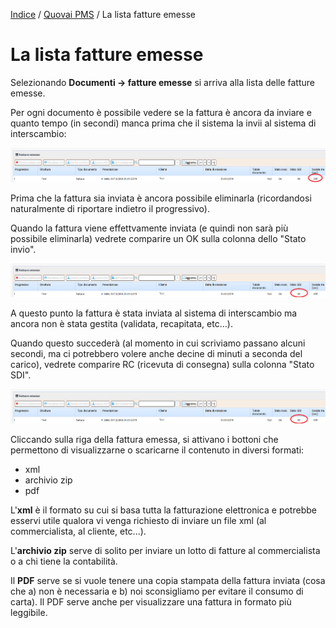 
[Indice](index.md) / [Quovai PMS](quovai-pms-it.md) / La lista fatture emesse

# La lista fatture emesse

Selezionando **Documenti -> fatture emesse** si arriva alla lista delle fatture emesse.

Per ogni documento è possibile vedere se la fattura è ancora da inviare e quanto tempo (in secondi) manca prima che il sistema la invii al sistema di interscambio:

![](images/lista-fatture-emesse-001.png)

Prima che la fattura sia inviata è ancora possibile eliminarla (ricordandosi naturalmente di riportare indietro il progressivo).

Quando la fattura viene effettvamente inviata (e quindi non sarà più possibile eliminarla) vedrete comparire un OK sulla colonna dello "Stato invio".

![](images/lista-fatture-emesse-002.png)

A questo punto la fattura è stata inviata al sistema di interscambio ma ancora non è stata gestita (validata, recapitata, etc...). 

Quando questo succederà (al momento in cui scriviamo passano alcuni secondi, ma ci potrebbero volere anche decine di minuti a seconda del carico), vedrete comparire RC (ricevuta di consegna) sulla colonna "Stato SDI".

![](images/lista-fatture-emesse-003.png)

Cliccando sulla riga della fattura emessa, si attivano i bottoni che permettono di visualizzarne o scaricarne il contenuto in diversi formati:

 - xml
 - archivio zip
 - pdf

L'**xml** è il formato su cui si basa tutta la fatturazione elettronica e potrebbe esservi utile qualora vi venga richiesto di inviare un file xml (al commercialista, al cliente, etc...).

L'**archivio zip** serve di solito per inviare un lotto di fatture al commercialista o a chi tiene la contabilità.

Il **PDF** serve se si vuole tenere una copia stampata della fattura inviata (cosa che a) non è necessaria e b) noi sconsigliamo per evitare il consumo di carta). Il PDF serve anche per visualizzare una fattura in formato più leggibile.

